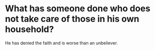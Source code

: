 # What has someone done who does not take care of those in his own household?

He has denied the faith and is worse than an unbeliever.
